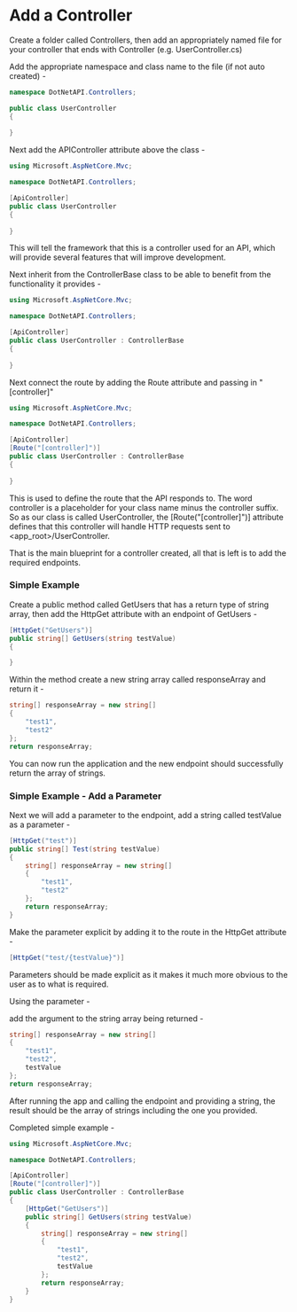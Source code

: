 # Add a Controller

Create a folder called Controllers, then add an appropriately named file for your controller that 
ends with Controller (e.g. UserController.cs)

Add the appropriate namespace and class name to the file (if not auto created) -

```C#
namespace DotNetAPI.Controllers;

public class UserController
{
    
}
```

Next add the APIController attribute above the class -

```C#
using Microsoft.AspNetCore.Mvc;

namespace DotNetAPI.Controllers;

[ApiController]
public class UserController
{
    
}
```

This will tell the framework that this is a controller used for an API, which will provide several
features that will improve development.

Next inherit from the ControllerBase class to be able to benefit from the functionality it provides -

```C#
using Microsoft.AspNetCore.Mvc;

namespace DotNetAPI.Controllers;

[ApiController]
public class UserController : ControllerBase
{
    
}
```

Next connect the route by adding the Route attribute and passing in "[controller]"

```C#
using Microsoft.AspNetCore.Mvc;

namespace DotNetAPI.Controllers;

[ApiController]
[Route("[controller]")]
public class UserController : ControllerBase
{
    
}
```

This is used to define the route that the API responds to. The word controller is a placeholder for your
class name minus the controller suffix. So as our class is called UserController, the
[Route("[controller]")] attribute defines that this controller will handle HTTP
requests sent to <app_root>/UserController.

That is the main blueprint for a controller created, all that is left is to add the required endpoints.

### Simple Example

Create a public method called GetUsers that has a return type of string array, then add the HttpGet attribute
with an endpoint of GetUsers -

```C#
[HttpGet("GetUsers")]
public string[] GetUsers(string testValue)
{

}
```

Within the method create a new string array called responseArray and return it -

```C#
string[] responseArray = new string[]
{
    "test1",
    "test2"
};
return responseArray;
```

You can now run the application and the new endpoint should successfully return the array of strings.

### Simple Example - Add a Parameter

Next we will add a parameter to the endpoint, add a string called testValue as a parameter -

```C#
[HttpGet("test")]
public string[] Test(string testValue)
{
    string[] responseArray = new string[]
    {
        "test1",
        "test2"
    };
    return responseArray;
}
```

Make the parameter explicit by adding it to the route in the HttpGet attribute -

```C#
[HttpGet("test/{testValue}")]
```

Parameters should be made explicit as it makes it much more obvious to the user as to what is required.

Using the parameter -

add the argument to the string array being returned -

```C#
string[] responseArray = new string[]
{
    "test1",
    "test2",
    testValue
};
return responseArray;
```

After running the app and calling the endpoint and providing a string, the result should be the array of strings
including the one you provided.

Completed simple example -

```C#
using Microsoft.AspNetCore.Mvc;

namespace DotNetAPI.Controllers;

[ApiController]
[Route("[controller]")]
public class UserController : ControllerBase
{
    [HttpGet("GetUsers")]
    public string[] GetUsers(string testValue)
    {
        string[] responseArray = new string[]
        {
            "test1",
            "test2",
            testValue
        };
        return responseArray;
    }
}
```